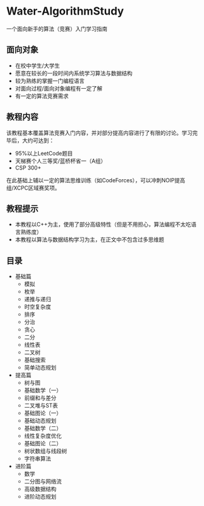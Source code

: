 # Water-AlgorithmStudy

一个面向新手的算法（竞赛）入门学习指南

## 面向对象

* 在校中学生/大学生
* 愿意在较长的一段时间内系统学习算法与数据结构
* 较为熟练的掌握一门编程语言
* 对面向过程/面向对象编程有一定了解
* 有一定的算法竞赛需求

## 教程内容

该教程基本覆盖算法竞赛入门内容，并对部分提高内容进行了有限的讨论。学习完毕后，大约可达到：

* 95%以上LeetCode题目
* 天梯赛个人三等奖/蓝桥杯省一（A组）
* CSP 300+

在此基础上辅以一定的算法思维训练（如CodeForces），可以冲刺NOIP提高组/XCPC区域赛奖项。

## 教程提示

* 本教程以C++为主，使用了部分高级特性（但是不用担心，算法编程不太吃语言熟练度）
* 本教程以算法与数据结构学习为主，在正文中不包含过多思维题

## 目录
* 基础篇
    * 模拟
    * 枚举
    * 递推与递归
    * 时空复杂度
    * 排序
    * 分治
    * 贪心
    * 二分
    * 线性表
    * 二叉树
    * 基础搜索
    * 简单动态规划
* 提高篇
    * 树与图
    * 基础数学（一）
    * 前缀和与差分
    * 二叉堆与ST表
    * 基础图论（一）
    * 基础动态规划
    * 基础数学（二）
    * 线性复杂度优化
    * 基础图论（二）
    * 树状数组与线段树
    * 字符串算法
* 进阶篇
    * 数学
    * 二分图与网络流
    * 高级数据结构
    * 进阶动态规划

